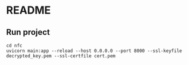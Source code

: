 # README

## Run project

```
cd nfc
uvicorn main:app --reload --host 0.0.0.0 --port 8000 --ssl-keyfile decrypted_key.pem --ssl-certfile cert.pem
```